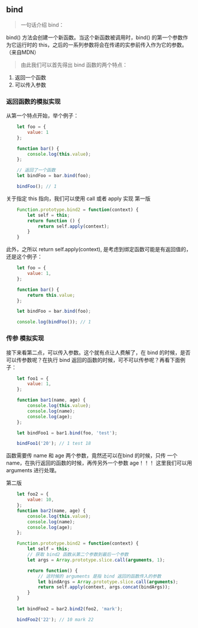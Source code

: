 ## bind
> 一句话介绍 bind：

bind() 方法会创建一个新函数。当这个新函数被调用时，bind() 的第一个参数作为它运行时的 this，之后的一系列参数将会在传递的实参前传入作为它的参数。（来自MDN）

> 由此我们可以首先得出 bind 函数的两个特点：
1. 返回一个函数
2. 可以传入参数

### 返回函数的模拟实现
从第一个特点开始，举个例子：
```js
    let foo = {
        value: 1
    };

    function bar() {
        console.log(this.value);
    };

    // 返回了一个函数
    let bindFoo = bar.bind(foo);

    bindFoo(); // 1
```
关于指定 this 指向，我们可以使用 call 或者 apply 实现
第一版
```js
    Function.prototype.bind2 = function(context) {
        let self = this;
        return function () {
            return self.apply(context);
        }
    }
```
此外，之所以 return self.apply(context), 是考虑到绑定函数可能是有返回值的，还是这个例子：
```js
    let foo = {
        value: 1,
    };

    function bar() {
        return this.value;
    };

    let bindFoo = bar.bind(foo);

    console.log(bindFoo()); // 1
```

### 传参 模拟实现
接下来看第二点，可以传入参数。这个就有点让人费解了，在 bind 的时候，是否可以传参数呢？在执行 bind 返回的函数的时候，可不可以传参呢？再看下面例子：
```js
    let foo1 = {
        value: 1,
    };

    function bar1(name, age) {
        console.log(this.value);
        console.log(name);
        console.log(age);
    };

    let bindFoo1 = bar1.bind(foo, 'test');

    bindFoo1('20'); // 1 test 18
```

函数需要传 name 和 age 两个参数，竟然还可以在bind 的时候，只传 一个 name，在执行返回的函数的时候，再传另外一个参数 age！！！
这里我们可以用 arguments 进行处理。

第二版
```js  
    let foo2 = {
        value: 10,
    };
    function bar2(name, age) {
        console.log(this.value);
        console.log(name);
        console.log(age);
    };

    Function.prototype.bind2 = function(context) {
        let self = this;
        // 获取 bind2 函数从第二个参数到最后一个参数
        let args = Array.prototype.slice.call(arguments, 1);

        return function() {
            // 这时候的 arguments 是指 bind 返回的函数传入的参数
            let bindArgs = Array.prototype.slice.call(arguments);
            return self.apply(context, args.concat(bindArgs));
        }
    }

    let bindFoo2 = bar2.bind2(foo2, 'mark');

    bindFoo2('22'); // 10 mark 22
```
